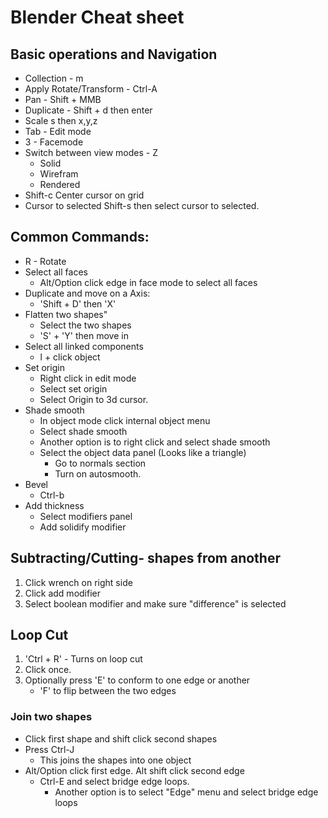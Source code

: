# Blender Cheat sheet

## Basic operations and Navigation

* Collection - m
* Apply Rotate/Transform - Ctrl-A
* Pan - Shift + MMB
* Duplicate - Shift + d then enter
* Scale s then x,y,z
* Tab - Edit mode
* 3 - Facemode
* Switch between view modes - Z
    * Solid
    * Wirefram
    * Rendered
* Shift-c Center cursor on grid
* Cursor to selected  Shift-s then select cursor to selected.



## Common Commands:
  * R - Rotate
  * Select all faces
    * Alt/Option click edge in face mode to select all faces
  * Duplicate and move on a Axis:
    * 'Shift + D' then 'X'
  * Flatten two shapes"
      * Select the two shapes
      * 'S' + 'Y' then move in
  * Select all linked components
      * l + click object
  * Set origin
    * Right click in edit mode
    * Select set origin
    * Select Origin to 3d cursor.
  * Shade smooth
    * In object mode click internal object menu
    * Select shade smooth
    * Another option is to right click and select shade smooth
    * Select the object data panel (Looks like a triangle)
      * Go to normals section
      * Turn on autosmooth.
  * Bevel
    * Ctrl-b
  * Add thickness
    * Select modifiers panel
    * Add solidify modifier


##  Subtracting/Cutting- shapes from another

1. Click wrench on right side
2. Click add modifier
3. Select boolean modifier and make sure "difference" is selected

## Loop Cut
1. 'Ctrl + R'  - Turns on loop cut
2. Click once.
3. Optionally press 'E' to conform to one edge or another
    * 'F' to flip between the two edges


### Join two shapes
* Click first shape and shift click second shapes
* Press Ctrl-J
    * This joins the shapes into one object
* Alt/Option click first edge. Alt shift click second edge
    * Ctrl-E and select bridge edge loops.
        * Another option is to select "Edge" menu and select bridge edge loops
